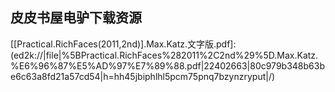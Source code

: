 ## 皮皮书屋电驴下载资源 

[Windows Phone 7 For Dummies.pdf]: (ed2k://|file|Windows%20Phone%207%20For%20Dummies.pdf|19916080|5f5176e2dd2de2ad6e7a4fab638f0b75|h=ayxrza2dvy6r6rpxglqph4jb2724ysdc|/)

[Optimization of Temporal Networks under Uncertainty.pdf]: (ed2k://|file|Optimization%20of%20Temporal%20Networks%20under%20Uncertainty.pdf|9136778|aa60aa845fd90b26a39fbb846400f35f|h=cfho4iz2kzfnuqwraryfgbxyivpkycbi|/)

[Linux System Programming.pdf]: (ed2k://|file|Linux%20System%20Programming.pdf|2157529|1825120acd58fdf5d4556081b8edd883|h=ehutmxsyv7xsznolyvzwy6vet5dav4ms|/)

[WordPress Web Design For Dummies, 2nd Edition.pdf]: (ed2k://|file|WordPress%20Web%20Design%20For%20Dummies%2C%202nd%20Edition.pdf|36224453|c732b0dbf27f29421f6941d59d28b60c|h=kqrfkxonkkllln7w3iqapfvp7cvkyedo|/)

[Graph Algorithms.pdf]: (ed2k://|file|Graph%20Algorithms.pdf|1546054|9de6c2e78f0353c3585e8bd4664d156e|h=th2kcbspeklm4ewvpzz2mkbtrkwiihnv|/)

[Moodle JavaScript Cookbook.pdf]: (ed2k://|file|Moodle%20JavaScript%20Cookbook.pdf|3740252|2abac7275c22f9f4fe620576f63cd5ea|h=rq64cuouhlywepofp4wb4dwbcunt42l4|/)

[JavaScript.Programmer’s.Reference.pdf]: (ed2k://|file|JavaScript.Programmer%E2%80%99s.Reference.pdf|6836252|50a60b3522179f5db6685df56984bae1|h=tu2illpr7hyly5ktiz5eoma3uif74eld|/)

[Photonic Crystals_ Molding the Flow of Light second edition.pdf]: (ed2k://|file|Photonic%20Crystals_%20Molding%20the%20Flow%20of%20Light%20second%20edition.pdf|21788384|492ba0a93898db16a9114b393eb26f40|h=wttlosi7cpl7ssd3to6senqghwpzw7ok|/)

[Web Design for Developers_ A Programmer’s Guide to Design Tools and Techniques.pdf]: (ed2k://|file|Web%20Design%20for%20Developers_%20A%20Programmer%E2%80%99s%20Guide%20to%20Design%20Tools%20and%20Techniques.pdf|5646557|50e48e02acf4c35037d21f6f02284072|h=3b6irz5t3lvmnetp23adgp7el4ayut7d|/)

[Beginning PHP 6 Apache MySQL 6 Web Development.pdf]: (ed2k://|file|Beginning%20PHP%206%20Apache%20MySQL%206%20Web%20Development.pdf|12483395|557c6e322de08ca4e5fe9d49b9b42002|h=k2sbfohbyxfnypnvvvbjqktjayhbklzu|/)

[Leveraging Drupal_ Getting Your Site Done Right.pdf]: (ed2k://|file|Leveraging%20Drupal_%20Getting%20Your%20Site%20Done%20Right.pdf|12900633|5ced2e738c66065275f2a80ffb59d8e4|h=q2mribu7ceegqjv5ecdg42mqdrymmq2v|/)

[PHP & MySQL_ The Missing Manual.pdf]: (ed2k://|file|PHP%20%26%20MySQL_%20The%20Missing%20Manual.pdf|29631771|ac95f9d5bbc463e77cb21a2e1206500a|h=5nefp7fose2upwrduyucxoisdy3yixao|/)

[Professional LAMP Linux®, Apache, MySQL®, and PHP5 Web Development.pdf]: (ed2k://|file|Professional%20LAMP%20Linux%C2%AE%2C%20Apache%2C%20MySQL%C2%AE%2C%20and%20PHP5%20Web%20Development.pdf|7484174|f366155c82763663ae9171f091f11979|h=2nuhufvvlf6hpsejmpcj7osgwj5fnsu5|/)

[Managing Projects with GNU Make.pdf]: (ed2k://|file|Managing%20Projects%20with%20GNU%20Make.pdf|3749624|7f8236a1750bbef2dd737a9ae75a06ea|h=itgp4m3226nb2w5lwmnuc73fp62f2it5|/)

[[Practical.RichFaces(2011,2nd)].Max.Katz.文字版.pdf]: (ed2k://|file|%5BPractical.RichFaces%282011%2C2nd%29%5D.Max.Katz.%E6%96%87%E5%AD%97%E7%89%88.pdf|22402663|80c979b348b63be6c63a8fd21a57cd54|h=hh45jbiphlhl5pcm75pnq7bzynzryput|/)

[Learning Python.pdf]: (ed2k://|file|Learning%20Python.pdf|4282661|9cffbeab5b2faed2380322456b990d04|h=s4t4tcxhvb3ntekl5oimpqc7gxwve4e2|/)

[The dRuby Book.pdf]: (ed2k://|file|The%20dRuby%20Book.pdf|7642565|215977f49cef1c49bf5d8b068739b439|h=yavai2rhoarqaigtgp3dqwvgdd5fv3tq|/)

[Software Requirements, Second Edition.chm]: (ed2k://|file|Software%20Requirements%2C%20Second%20Edition.chm|5669898|de1a559235219feb01438b24a22b588e|h=bnjvtfcbe5ncls5clugg73gzv43htqgj|/)

[Think and Grow Rich.pdf]: (ed2k://|file|Think%20and%20Grow%20Rich.pdf|1260395|f3b3c0719321702a64625d1ba324637d|h=cq7dqvo2sotm64u3y4c2e4fibbvrreyl|/)

[Measurement, Modeling, and Evaluation of Computing Systems and Dependability and Fault Tolerance.pdf]: (ed2k://|file|Measurement%2C%20Modeling%2C%20and%20Evaluation%20of%20Computing%20Systems%20and%20Dependability%20and%20Fault%20Tolerance.pdf|5623202|f82f943e155605eea71e178e527426f6|h=q3mwf3uxmoujonygg3zjqtvkglpepxty|/)

[Cloud Computing Specialist Complete Certification Kit_ SaaS and Web Applications.pdf]: (ed2k://|file|Cloud%20Computing%20Specialist%20Complete%20Certification%20Kit_%20SaaS%20and%20Web%20Applications.pdf|2033321|d1908f15018043fce05cd6c836b13b3c|h=knq6yzbwlk53m3hv7yvle4l6qbm2zely|/)

[Android Apps Marketing_ Secrets to Selling Your Android App.pdf]: (ed2k://|file|Android%20Apps%20Marketing_%20Secrets%20to%20Selling%20Your%20Android%20App.pdf|15278612|4ecaf170b1dcfbfd610c2436458a11a2|h=qcqhklx4npec4lhaob37mu272rkuzgxp|/)

[Building Android Apps with HTML, CSS, and JavaScript.pdf]: (ed2k://|file|Building%20Android%20Apps%20with%20HTML%2C%20CSS%2C%20and%20JavaScript.pdf|6135798|25d55f9306b70d0e4336992bf0bdf236|h=ywv3qtvecpiwvhstkvihgobn2iywe57k|/)

[PHP 5 _ MySQL Programming for the Absolute Beginner.pdf]: (ed2k://|file|PHP%205%20_%20MySQL%20Programming%20for%20the%20Absolute%20Beginner.pdf|9685536|d07f57e64d0d2bdea647f27507ae0aa2|h=z3a6qc5ymcg7fbzz6qvxdm43spuqtghw|/)

[Pro Android Web Apps_ Developing HTML5, JavaScript, CSS, and Chrome OS Web Apps.pdf]: (ed2k://|file|Pro%20Android%20Web%20Apps_%20Developing%20HTML5%2C%20JavaScript%2C%20CSS%2C%20and%20Chrome%20OS%20Web%20Apps.pdf|13773507|86a1460918a101f5d63f6e7d0701dc22|h=ogvxco7zs35ftaezt3xy7a5cp25mk3ld|/)

[Professional Oracle WebLogic Server.pdf]: (ed2k://|file|Professional%20Oracle%20WebLogic%20Server.pdf|6491857|2c313ab9dc5d0d157ad64f4d2076ac75|h=q2vrgboorxmytzpclmpuiywyrvsxwl2k|/)

[Commonsense Reasoning (OCR).pdf]: (ed2k://|file|Commonsense%20Reasoning%20%28OCR%29.pdf|16969687|4924226f982d2a66c12e5e3045e57704|h=qotysjq6cdzndiw4uomfp5bamock7e36|/)

[Ajax Programming for the Absolute Beginner.pdf]: (ed2k://|file|Ajax%20Programming%20for%20the%20Absolute%20Beginner.pdf|6428502|2aaacd3af883daa41bf4059a72fdd494|h=fctqaww2mtj3yvllvg634tgnwvwsvppt|/)

[Calendrical Calculations 3rd Edition.pdf]: (ed2k://|file|Calendrical%20Calculations%203rd%20Edition.pdf|24208258|dad9949beb9580fb8d4db2a558547967|h=qa5pef6ngdposlg4rhebdz5e63vek4uy|/)

[现代密码学理论与实践.pdf]: (ed2k://|file|%E7%8E%B0%E4%BB%A3%E5%AF%86%E7%A0%81%E5%AD%A6%E7%90%86%E8%AE%BA%E4%B8%8E%E5%AE%9E%E8%B7%B5.pdf|30639008|485ea217c3c3991c3724424fabea06d1|h=xq62hkojjva5yubxwts4kfufqyt6tlds|/)

[Applied Numerical Methods Using MATLAB.pdf]: (ed2k://|file|Applied%20Numerical%20Methods%20Using%20MATLAB.pdf|2408514|c010147c5db22cdb95d4621db5195539|h=my2qpct5dlgwj6h7dqfi7cpaisio4ko6|/)

[Beginning ASP.NET 4.5 Databases, Third Edition.pdf]: (ed2k://|file|Beginning%20ASP.NET%204.5%20Databases%2C%20Third%20Edition.pdf|8045994|a583f899f79a8e225f81ab1d3e87d67b|h=s76pgfwqik2gr7obyw5bec2pnvuorwlm|/)

[Financial Analysis with Microsoft Excel, 6 edition.pdf]: (ed2k://|file|Financial%20Analysis%20with%20Microsoft%20Excel%2C%206%20edition.pdf|7332892|23277d855d432c9d6186e7e8851f4fb0|h=gvehttndsmwild6olewvfyw6odu6mael|/)

[Enterprise OSGi in Action.pdf]: (ed2k://|file|Enterprise%20OSGi%20in%20Action.pdf|22822254|2d7b48edca22443ac007b1ff6db8c676|h=5sf6iui2tme2ettcmxyfw6ipemkdxtmj|/)

[Java编程语言（第三版）.pdf]: (ed2k://|file|Java%E7%BC%96%E7%A8%8B%E8%AF%AD%E8%A8%80%EF%BC%88%E7%AC%AC%E4%B8%89%E7%89%88%EF%BC%89.pdf|27723168|80bea9bbf1c45683806d16e0e60d24a5|h=t4ui7vojhfwiivsjwlhcymiejcp2unfc|/)

[A Tester’s Guide to .NET Programming.pdf]: (ed2k://|file|A%20Tester%E2%80%99s%20Guide%20to%20.NET%20Programming.pdf|20615714|b2404552bee28d13e8100d28b424c1ee|h=zk2mnep2l2dfqoi7awucf2qp2a2xpbfx|/)

[Rapid GUI Programming with Python and Qt.pdf]: (ed2k://|file|Rapid%20GUI%20Programming%20with%20Python%20and%20Qt.pdf|7301687|df7936a867afc27d015339595629fc60|h=7wtpx5xbqdkdoylj6nsj4u4ll2tgkibg|/)

[C++模板元编程.pdf]: (ed2k://|file|C%2B%2B%E6%A8%A1%E6%9D%BF%E5%85%83%E7%BC%96%E7%A8%8B.pdf|25847688|3602091366efd109be93c9c9391dfc67|h=m77qxwulnveanrodyugieqoe22tqwxfs|/)

[PowerShell in Depth.pdf]: (ed2k://|file|PowerShell%20in%20Depth.pdf|16252513|37b1878915996703c2f81b9133dd996a|h=6bzcnh3jdyjpuybbdecbrwp6twa6pkcz|/)

[Oracle Essentials_ Oracle Database 11g.pdf]: (ed2k://|file|Oracle%20Essentials_%20Oracle%20Database%2011g.pdf|3796880|c97ec0b03de03282fb943f6080e15c53|h=evxhwyvohp4pvxfkqmx3yxt6r7z4rdqe|/)

[Java_ An Introduction to Problem Solving and Programming (6th Edition).pdf]: (ed2k://|file|Java_%20An%20Introduction%20to%20Problem%20Solving%20and%20Programming%20%286th%20Edition%29.pdf|8023289|8388c7e42d71f98833329986ebb2aebe|h=d4webedlp7unvs2serl2wsae2izuvemp|/)

[Implementing SSH_ Strategies for Optimizing the Secure.pdf]: (ed2k://|file|Implementing%20SSH_%20Strategies%20for%20Optimizing%20the%20Secure.pdf|6652286|09db9f840d37294159278199da87a633|h=bsrj5p36jjxnf7egc7vj7c7f5pqevfee|/)

[Agile Web Development with Rails, 4th Edition.pdf]: (ed2k://|file|Agile%20Web%20Development%20with%20Rails%2C%204th%20Edition.pdf|10330156|47bfa8bdcf1f8d2f486611102a6aedb1|h=p3zhxvgoo6vfoffnhr3p34odqarcmibz|/)

[Office 2013_ The Missing Manual（ZIP卷1_2）.pdf]: (ed2k://|file|Office%202013_%20The%20Missing%20Manual%EF%BC%88ZIP%E5%8D%B71_2%EF%BC%89.pdf|31457280|1e8e5defa13ed138d7cb1de7e6feb1c2|h=lzbf2nnkzhbhawzcnlh7edukuutpa52e|/)

[Recommender Systems Handbook.pdf]: (ed2k://|file|Recommender%20Systems%20Handbook.pdf|20259721|78078153e571755aa6b8b53fd6865c88|h=jdgaep2no4cwguvygizxr3vrihq5qo56|/)

[人工智能原理与应用.pdf]: (ed2k://|file|%E4%BA%BA%E5%B7%A5%E6%99%BA%E8%83%BD%E5%8E%9F%E7%90%86%E4%B8%8E%E5%BA%94%E7%94%A8.pdf|4984085|2ec48eba3b234c012bb724d2bb5cf15b|h=dprmhhrexstmbywgg3xqt5mvreokgjmx|/)

[CNC Machining Handbook_ Building, Programming, and Implementation.pdf]: (ed2k://|file|CNC%20Machining%20Handbook_%20Building%2C%20Programming%2C%20and%20Implementation.pdf|10964534|f8f11adf7d355669fbe8d003d34cb43d|h=tt34oehmqtxpy5s5ypnhaynr2eax4uye|/)

[Python技术参考大全.pdf]: (ed2k://|file|Python%E6%8A%80%E6%9C%AF%E5%8F%82%E8%80%83%E5%A4%A7%E5%85%A8.pdf|12830655|d5b8f40e98b8872506c8daca634b586f|h=udeazwasl24ya2xszkpvbqgjboniu6qq|/)

[Violent Python.pdf]: (ed2k://|file|Violent%20Python.pdf|8211835|37ebed1d6d66ccb65ad49de50ab6942c|h=eusz7kyhjw5i77ofpcwqol2ypas3dkxm|/)

[计算机程序设计艺术第1卷：基本算法(第3版).pdf]: (ed2k://|file|%E8%AE%A1%E7%AE%97%E6%9C%BA%E7%A8%8B%E5%BA%8F%E8%AE%BE%E8%AE%A1%E8%89%BA%E6%9C%AF%E7%AC%AC1%E5%8D%B7%EF%BC%9A%E5%9F%BA%E6%9C%AC%E7%AE%97%E6%B3%95%28%E7%AC%AC3%E7%89%88%29.pdf|14349933|47a6464ce97e73cd9d13c8e2cdaba048|h=y5xc7evj5xhx6blifguczph3y5fuflax|/)

[NumPy Cookbook.pdf]: (ed2k://|file|NumPy%20Cookbook.pdf|5461196|7bd2a674324e06169648dfe111ece71e|h=scittzeb6td5wb7fmw3gtjpojklm5s3f|/)

[Django Web开发指南.pdf]: (ed2k://|file|Django%20Web%E5%BC%80%E5%8F%91%E6%8C%87%E5%8D%97.pdf|10322005|45db2b5cc9b4d7ee099c048c9e7950ad|h=hkdvywtsnfl2q6dozbawvujxq4ypb2rg|/)

[Beginning XML, 5th Edition.pdf]: (ed2k://|file|Beginning%20XML%2C%205th%20Edition.pdf|43939299|108e02ac6e585c433f60ed42bfeb167c|h=enlquwz5ek6feajvn7ek7bg4te5oqpb6|/)

[Introduction To Computation And Programming Using Python.pdf]: (ed2k://|file|Introduction%20To%20Computation%20And%20Programming%20Using%20Python.pdf|4786648|6ea73ef033f5edbaed437ff676a5e2d5|h=zbukmc7grq65thix2gwx2sbbso4pip6c|/)

[Guide to HTML, JavaScript and PHP_ For Scientists and Engineers.pdf]: (ed2k://|file|Guide%20to%20HTML%2C%20JavaScript%20and%20PHP_%20For%20Scientists%20and%20Engineers.pdf|6815690|9a5a73403a4d46a8546a3ec8890d87a3|h=q4nnhcfvloduik7pxkhxn55xtwexsvpx|/)

[Javascript权威指南（第6版）.pdf]: (ed2k://|file|Javascript%E6%9D%83%E5%A8%81%E6%8C%87%E5%8D%97%EF%BC%88%E7%AC%AC6%E7%89%88%EF%BC%89.pdf|21962427|ffc1e893d357799871f9970b921604e4|h=tx6tdg36rrklbqhf2fgaixgefyvqjwct|/)

[The Database Hacker’s Handbook_ Defending Database Servers.chm]: (ed2k://|file|The%20Database%20Hacker%E2%80%99s%20Handbook_%20Defending%20Database%20Servers.chm|1182626|43ff368b10b10b1b82ecff12b596c912|h=ckkzcij4ulsyfuxhmryw3br7dvvwmbea|/)

[Advances in Computing and Communications, Part I.pdf]: (ed2k://|file|Advances%20in%20Computing%20and%20Communications%2C%20Part%20I.pdf|13955396|9294ab2fdc27bee7a5c1582855811b23|h=w7euxskf2lcmh76iabcdfo7cxuidfrbu|/)

[Beginning iOS 5 Development _ Exploring the iOS SDK.pdf]: (ed2k://|file|Beginning%20iOS%205%20Development%20_%20Exploring%20the%20iOS%20SDK.pdf|14088927|7e4f9bec6b7186d212e1ef26cfc0f9a5|h=wc3d4dx2ovea3o3vk5e2len2z2gyo62x|/)

[The Hackers Underground Handbook.pdf]: (ed2k://|file|The%20Hackers%20Underground%20Handbook.pdf|2632508|71a2e8176c5a61ab71a2b86057f15f5e|h=2n7paiu5wfxcdmwcdcw5micwmqxka252|/)

[密码编码学与网络安全(第四版)课后习题_答案.pdf]: (ed2k://|file|%E5%AF%86%E7%A0%81%E7%BC%96%E7%A0%81%E5%AD%A6%E4%B8%8E%E7%BD%91%E7%BB%9C%E5%AE%89%E5%85%A8%28%E7%AC%AC%E5%9B%9B%E7%89%88%29%E8%AF%BE%E5%90%8E%E4%B9%A0%E9%A2%98_%E7%AD%94%E6%A1%88.pdf|2221362|2e899ec09d7d9b82e79d144c1e58dfc1|h=zojx3y64eilgput3putwfjcylg7zfrz3|/)

[Beginning POJOs_ Lightweight Java Web Development Using Plain Old Java Objects in Spring, Hibernate, and Tapestry.pdf]: (ed2k://|file|Beginning%20POJOs_%20Lightweight%20Java%20Web%20Development%20Using%20Plain%20Old%20Java%20Objects%20in%20Spring%2C%20Hibernate%2C%20and%20Tapestry.pdf|11495814|f177201095cc43cbeec74ac60a3e1a2a|h=2labcm3kp5mkxavlsfej5nhfulowq627|/)

[Python标准库（第二部分）.pdf]: (ed2k://|file|Python%E6%A0%87%E5%87%86%E5%BA%93%EF%BC%88%E7%AC%AC%E4%BA%8C%E9%83%A8%E5%88%86%EF%BC%89.pdf|34099529|5d1613b6fb66569d7b97d9708e390203|h=swriqr6j67avbcqmduqds3rh3wtvmvqk|/)

[Pro Visual Studio Team System with Team Edition for Database Professionals, Second Edition.pdf]: (ed2k://|file|Pro%20Visual%20Studio%20Team%20System%20with%20Team%20Edition%20for%20Database%20Professionals%2C%20Second%20Edition.pdf|24780955|00abc0c8eb061379732533dd4f1760a4|h=74jmr3bajgdqpqgrxqadioh2kajeyhta|/)

[Mastering Visual Basic .NET.pdf]: (ed2k://|file|Mastering%20Visual%20Basic%20.NET.pdf|10740443|cb5961743e048fd5ca257eb1d985c5ef|h=ksjtz4gldjij46j4vn7ziaeu6j63232s|/)

[C++ Programming_ Program Design Including Data Structures (Fifth Edition).pdf]: (ed2k://|file|C%2B%2B%20Programming_%20Program%20Design%20Including%20Data%20Structures%20%28Fifth%20Edition%29.pdf|21095158|22946e69c84824ebbda2c243781ffc29|h=2fzxwcaw4w55m5hiewfknkcrlb4n4f6j|/)

[Linux命令行与Shell脚本编程大全（第2版）.pdf]: (ed2k://|file|Linux%E5%91%BD%E4%BB%A4%E8%A1%8C%E4%B8%8EShell%E8%84%9A%E6%9C%AC%E7%BC%96%E7%A8%8B%E5%A4%A7%E5%85%A8%EF%BC%88%E7%AC%AC2%E7%89%88%EF%BC%89.pdf|51470824|1dd06cd3c7e3391f6db7ad631af0a6e6|h=o2jbk7r4cthyus525zz5cambgcqm26jw|/)

[AHK中文帮助文件.chm]: (ed2k://|file|AHK%E4%B8%AD%E6%96%87%E5%B8%AE%E5%8A%A9%E6%96%87%E4%BB%B6.chm|1358603|bb1efc35e3fccd7d5fd304a535982fc6|h=psmashi76ekhw2ezjjf3hrlxaxcsq6ug|/)

[RabbitMQ in Action.pdf]: (ed2k://|file|RabbitMQ%20in%20Action.pdf|8362849|a884657c61d19c2abe68059e6703657f|h=i5y64zs5kai73prabckzeqbsd27utron|/)

[InterACT with Web Standards_ A holistic approach to web design.pdf]: (ed2k://|file|InterACT%20with%20Web%20Standards_%20A%20holistic%20approach%20to%20web%20design.pdf|14494541|e0e701962b948d16aebf1718c0cd17a0|h=42az6yzip2gjffnmqbg3x44q7f6hzue7|/)

[Introduction to Algorithms (Second Edition).pdf]: (ed2k://|file|Introduction%20to%20Algorithms%20%28Second%20Edition%29.pdf|14475032|bdc136681c581107737d5538b5e18f4f|h=f5pofgbm6xsou3qjlmdgmlu5vtjwu5y6|/)

[JBoss in Action_ Configuring the JBoss Application Server.pdf]: (ed2k://|file|JBoss%20in%20Action_%20Configuring%20the%20JBoss%20Application%20Server.pdf|11175804|af7784f3754df890305ace2d6ec8f78f|h=v7uvd6yxwahh3sny5pyxvdbybjb4npek|/)

[Effective Prototyping for Software Makers.pdf]: (ed2k://|file|Effective%20Prototyping%20for%20Software%20Makers.pdf|50846255|f509adb6566781fdedf0cacd247297c1|h=yj2eg7rb23iacceh5suhxblsl3ikif2n|/)

[Beginning JSP, JSF and Tomcat_ Java Web Development, 2nd Edition.pdf]: (ed2k://|file|Beginning%20JSP%2C%20JSF%20and%20Tomcat_%20Java%20Web%20Development%2C%202nd%20Edition.pdf|12322944|e5690f542a0541729f433c4135d146a7|h=nuipgbiqia6we4xqwtkjab54dd647lbf|/)

[Hadoop Operations and Cluster Management Cookbook.pdf]: (ed2k://|file|Hadoop%20Operations%20and%20Cluster%20Management%20Cookbook.pdf|4771787|0bd720acb925d814d94f011faa6c8c08|h=t7xmsmw252hkxpuh2u5eftgtorb4lrjg|/)

[Oracle WebLogic Server 12c Advanced Administration Cookbook.pdf]: (ed2k://|file|Oracle%20WebLogic%20Server%2012c%20Advanced%20Administration%20Cookbook.pdf|3066659|88120a690a365c7e6242aec040adf106|h=dqpliuljfcz27kgj7evl2x25jwwtu67h|/)

[Beginning Microsoft Office 2010.pdf]: (ed2k://|file|Beginning%20Microsoft%20Office%202010.pdf|16993077|a344e7f6c580552643ecab4edffd6866|h=abnozbiiu3udaev53wx7jqwhx7skvgrd|/)

[GDB Pocket Reference.pdf]: (ed2k://|file|GDB%20Pocket%20Reference.pdf|269184|fa19f571ee5df7e48403f093221d417a|h=ylop3jdm6qpp3pemnxrp4o7vjx44kjy7|/)

[Software Abstractions.pdf]: (ed2k://|file|Software%20Abstractions.pdf|5184740|8b378b1657f0ab15bd0f67f0b266fbb5|h=7mz2r7wbao6yzxcrhbcyygk42vph7736|/)

[Parallel Processing and Applied Mathematics, Part II.pdf]: (ed2k://|file|Parallel%20Processing%20and%20Applied%20Mathematics%2C%20Part%20II.pdf|11361296|0762fb85472eb09fbe7b25adc943f761|h=yrxb6aiwjvgjyvyospgihnrfemhnvjy4|/)


